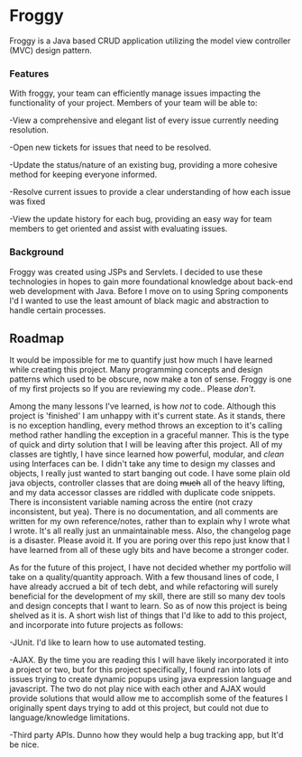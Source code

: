 # Froggy
Froggy is a Java based CRUD application utilizing the model view controller (MVC) design pattern. 

### Features
With froggy, your team can efficiently manage issues impacting the functionality of your project. Members of your team will be able to: 

-View a comprehensive and elegant list of every issue currently needing resolution.

-Open new tickets for issues that need to be resolved.

-Update the status/nature of an existing bug, providing a more cohesive method for keeping everyone informed. 

-Resolve current issues to provide a clear understanding of how each issue was fixed

-View the update history for each bug, providing an easy way for team members to get oriented and assist with evaluating issues.

### Background
Froggy was created using JSPs and Servlets. I decided to use these technologies in hopes to gain
more foundational knowledge about back-end web development with Java. Before I move on to using Spring components I'd I wanted to use the least amount of black magic and abstraction to handle certain processes.

## Roadmap

It would be impossible for me to quantify just how much I have learned while creating this project. Many programming concepts and design patterns which used to be obscure, now make a ton of sense. Froggy is one of my first projects so If you are reviewing my code.. Please *don't*.

Among the many lessons I've learned, is how *not* to code. Although this project is 'finished' I
 am unhappy with it's current state. As it stands, there is no exception handling, every method
  throws an exception to it's calling method rather handling the exception in a graceful manner.
   This is the type of quick and dirty solution that I will be leaving after this project. 
   All of my classes are tightly, I have since learned how powerful, modular, and *clean* using
    Interfaces can be. I didn't take any time to design my classes and objects, I really just 
    wanted to start banging out code. I have some plain old java objects, controller classes 
    that are doing ~~much~~ all of the heavy lifting, and my data accessor classes are riddled
     with duplicate code snippets. There is inconsistent variable naming across the entire 
      (not crazy inconsistent, but yea). There is no documentation, and all comments are written 
      for my own reference/notes, rather than to explain why I wrote what I wrote. It's all really
       just an unmaintainable mess. Also, the changelog page is a disaster. Please avoid it. If you are poring over this repo just know that I have learned
        from all of these ugly bits and have become a stronger coder.
        
As for the future of this project, I have not decided whether my portfolio will take on a quality/quantity approach.
With a few thousand lines of code, I have already accrued a bit of tech debt, and while refactoring will surely beneficial for the development of my skill,
there are still so many dev tools and design concepts that I want to learn. So as of now this project is being shelved as it is. 
A short wish list of things that I'd like to add to this project, and incorporate into future projects as follows:

-JUnit. I'd like to learn how to use automated testing.

-AJAX. By the time you are reading this I will have likely incorporated it into a project or two, but for this project
specifically, I found ran into lots of issues trying to create dynamic popups using java expression language and javascript. The two do not play nice with each other and AJAX would provide solutions that would allow me to accomplish some of the features I originally spent days trying to add ot this project, but could not due to language/knowledge limitations. 

-Third party APIs. Dunno how they would help a bug tracking app, but It'd be nice.  